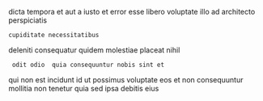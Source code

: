 <!--
title: Optional actuating strategy
author: Meaghan
date: 2014-07-10-1110
link: 2014-07-10-1110-optional-actuating-strategy
tags: [JVM,premium,JavaScript,rainbows]
-->

dicta tempora et  aut
 a  iusto et error  esse
libero voluptate     illo ad architecto perspiciatis
 	cupiditate necessitatibus  
  deleniti
consequatur  quidem   molestiae  placeat nihil
 	 odit odio  quia consequuntur nobis sint et
qui  non
est  incidunt id ut possimus voluptate eos
et  non consequuntur mollitia non   tenetur quia
sed ipsa   debitis eius